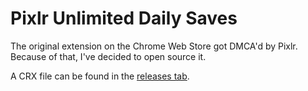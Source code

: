 # Pixlr Unlimited Daily Saves
The original extension on the Chrome Web Store got DMCA'd by Pixlr.
Because of that, I've decided to open source it.

A CRX file can be found in the [releases tab](/releases).
